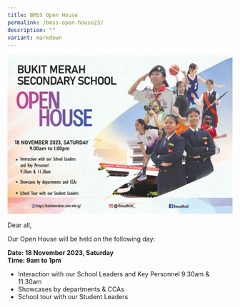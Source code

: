 ```yaml
---
title: BMSS Open House
permalink: /bmss-open-house23/
description: ""
variant: markdown
---
```


![](/images/flyer-design-2023.jpg)

Dear all,

Our Open House will be held on the following day:

**Date: 18 November 2023, Saturday<br>
Time: 9am to 1pm**

* Interaction with our School Leaders and Key Personnel 9.30am &amp; 11.30am
* Showcases by departments &amp; CCAs
* School tour with our Student Leaders